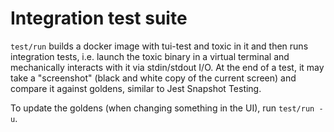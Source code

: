 # Integration test suite

`test/run` builds a docker image with tui-test and toxic in it and then runs
integration tests, i.e. launch the toxic binary in a virtual terminal and
mechanically interacts with it via stdin/stdout I/O. At the end of a test, it
may take a "screenshot" (black and white copy of the current screen) and
compare it against goldens, similar to Jest Snapshot Testing.

To update the goldens (when changing something in the UI), run `test/run -u`.
